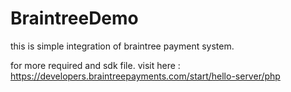 # BraintreeDemo

this is simple integration of braintree payment system.

for more required and sdk file. visit here : https://developers.braintreepayments.com/start/hello-server/php
